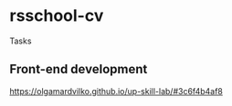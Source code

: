 # rsschool-cv
Tasks
## Front-end development
https://olgamardvilko.github.io/up-skill-lab/#3c6f4b4af8
